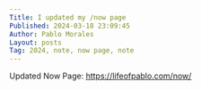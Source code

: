 ```yaml
---
Title: I updated my /now page
Published: 2024-03-18 23:09:45
Author: Pablo Morales
Layout: posts
Tag: 2024, note, now page, note
---
```

Updated Now Page: https://lifeofpablo.com/now/

